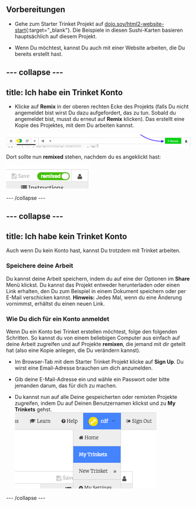 ## Vorbereitungen

- Gehe zum Starter Trinket Projekt auf [dojo.soy/html2-website-start](http://dojo.soy/html2-website-start){:target="_blank"}. Die Beispiele in diesen Sushi-Karten basieren hauptsächlich auf diesem Projekt.

- Wenn Du möchtest, kannst Du auch mit einer Website arbeiten, die Du bereits erstellt hast.

## \--- collapse \---

## title: Ich habe ein Trinket Konto

- Klicke auf **Remix** in der oberen rechten Ecke des Projekts (falls Du nicht angemeldet bist wirst Du dazu aufgefordert, das zu tun. Sobald du angemeldet bist, musst du erneut auf **Remix** klicken). Das erstellt eine Kopie des Projektes, mit dem Du arbeiten kannst. 

![Remix-Schaltfläche](images/tktRemixButtonArrow.png)

Dort sollte nun **remixed** stehen, nachdem du es angeklickt hast:

![Auf der Schaltfläche steht nun "remixed"](images/tktRemixedSmall.png)

\--- /collapse \---

## \--- collapse \---

## title: Ich habe kein Trinket Konto

Auch wenn Du kein Konto hast, kannst Du trotzdem mit Trinket arbeiten.

### Speichere deine Arbeit

Du kannst deine Arbeit speichern, indem du auf eine der Optionen im **Share** Menü klickst. Du kannst das Projekt entweder herunterladen oder einen Link erhalten, den Du zum Beispiel in einem Dokument speichern oder per E-Mail verschicken kannst. **Hinweis:** Jedes Mal, wenn du eine Änderung vornimmst, erhältst du einen neuen Link.

### Wie Du dich für ein Konto anmeldet

Wenn Du ein Konto bei Trinket erstellen möchtest, folge den folgenden Schritten. So kannst du von einem beliebigen Computer aus einfach auf deine Arbeit zugreifen und auf Projekte **remixen**, die jemand mit dir geteilt hat (also eine Kopie anlegen, die Du verändern kannst).

- Im Browser-Tab mit dem Starter Trinket Projekt klicke auf **Sign Up**. Du wirst eine Email-Adresse brauchen um dich anzumelden.

- Gib deine E-Mail-Adresse ein und wähle ein Passwort oder bitte jemanden darum, das für dich zu machen.

- Du kannst nun auf alle Deine gespeicherten oder remixten Projekte zugreifen, indem Du auf Deinen Benutzernamen klickst und zu **My Trinkets** gehst. !["MyTrinkets" Menü-Element](images/myTrinketsMenu.png)

\--- /collapse \---